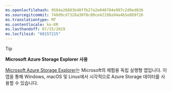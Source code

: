 ```yaml
---
ms.openlocfilehash: 9584a26883b48ffb27a2e040784e997c2d9ed036
ms.sourcegitcommit: 748d9cd7328a30f8c80ce42198a94a4b5e869f26
ms.translationtype: MT
ms.contentlocale: ko-KR
ms.lasthandoff: 07/15/2019
ms.locfileid: "68157215"
---
```

> [!TIP]
> 
> **Microsoft Azure Storage Explorer 사용**
> 
> [Microsoft Azure Storage Explorer](/azure/vs-azure-tools-storage-manage-with-storage-explorer)는 Microsoft의 체험용 독립 실행형 앱입니다. 이 앱을 통해 Windows, macOS 및 Linux에서 시각적으로 Azure Storage 데이터를 사용할 수 있습니다.
> 
> 
